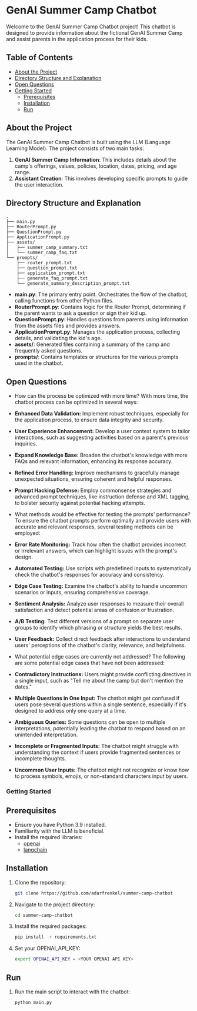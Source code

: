 # GenAI Summer Camp Chatbot

Welcome to the GenAI Summer Camp Chatbot project! This chatbot is designed to provide information about the fictional GenAI Summer Camp and assist parents in the application process for their kids.

## Table of Contents

- [About the Project](#about-the-project)
- [Directory Structure and Explanation](#directory-structure-and-explanation)
- [Open Questions](#open-questions)
- [Getting Started](#getting-started)
  - [Prerequisites](#prerequisites)
  - [Installation](#installation)
  - [Run](#run)

## About the Project

The GenAI Summer Camp Chatbot is built using the LLM (Language Learning Model). 
The project consists of two main tasks:
1. **GenAI Summer Camp Information**: This includes details about the camp's offerings, values, policies, location, dates, pricing, and age range.
2. **Assistant Creation**: This involves developing specific prompts to guide the user interaction.

## Directory Structure and Explanation

```
.
├── main.py
├── RouterPrompt.py
├── QuestionPrompt.py
├── ApplicationPrompt.py
├── assets/
│   ├── summer_camp_summary.txt
│   └── summer_camp_faq.txt
└── prompts/
    ├── router_prompt.txt
    ├── question_prompt.txt
    ├── application_prompt.txt
    ├── generate_faq_prompt.txt
    └── generate_summary_description_prompt.txt
```

- **main.py**: The primary entry point. Orchestrates the flow of the chatbot, calling functions from other Python files.
- **RouterPrompt.py**: Contains logic for the Router Prompt, determining if the parent wants to ask a question or sign their kid up.
- **QuestionPrompt.py**: Handles questions from parents using information from the assets files and provides answers.
- **ApplicationPrompt.py**: Manages the application process, collecting details, and validating the kid's age.
- **assets/**: Generated files containing a summary of the camp and frequently asked questions.
- **prompts/**: Contains templates or structures for the various prompts used in the chatbot.

## Open Questions

- How can the process be optimized with more time?
With more time, the chatbot process can be optimized in several ways:
- **Enhanced Data Validation:** Implement robust techniques, especially for the application process, to ensure data integrity and security.
- **User Experience Enhancement:** Develop a user context system to tailor interactions, such as suggesting activities based on a parent's previous inquiries.
- **Expand Knowledge Base:** Broaden the chatbot's knowledge with more FAQs and relevant information, enhancing its response accuracy.
- **Refined Error Handling:** Improve mechanisms to gracefully manage unexpected situations, ensuring coherent and helpful responses.
- **Prompt Hacking Defense:** Employ commonsense strategies and advanced prompt techniques, like instruction defense and XML tagging, to bolster security against potential hacking attempts.

- What methods would be effective for testing the prompts' performance?
To ensure the chatbot prompts perform optimally and provide users with accurate and relevant responses, several testing methods can be employed:
- **Error Rate Monitoring:** Track how often the chatbot provides incorrect or irrelevant answers, which can highlight issues with the prompt's design.
- **Automated Testing:** Use scripts with predefined inputs to systematically check the chatbot's responses for accuracy and consistency.
- **Edge Case Testing:** Examine the chatbot's ability to handle uncommon scenarios or inputs, ensuring comprehensive coverage.
- **Sentiment Analysis:** Analyze user responses to measure their overall satisfaction and detect potential areas of confusion or frustration.
- **A/B Testing:** Test different versions of a prompt on separate user groups to identify which phrasing or structure yields the best results.
- **User Feedback:** Collect direct feedback after interactions to understand users' perceptions of the chatbot's clarity, relevance, and helpfulness.

- What potential edge cases are currently not addressed?
The following are some potential edge cases that have not been addressed:
- **Contradictory Instructions:** Users might provide conflicting directives in a single input, such as "Tell me about the camp but don't mention the dates."
- **Multiple Questions in One Input:** The chatbot might get confused if users pose several questions within a single sentence, especially if it's designed to address only one query at a time.
- **Ambiguous Queries:** Some questions can be open to multiple interpretations, potentially leading the chatbot to respond based on an unintended interpretation.
- **Incomplete or Fragmented Inputs:** The chatbot might struggle with understanding the context if users provide fragmented sentences or incomplete thoughts.
- **Uncommon User Inputs:** The chatbot might not recognize or know how to process symbols, emojis, or non-standard characters input by users.

### Getting Started

## Prerequisites

- Ensure you have Python 3.9 installed.
- Familiarity with the LLM is beneficial.
- Install the required libraries:
  - [openai](https://github.com/openai/openai-python)
  - [langchain](https://python.langchain.com/docs/get_started/introduction.html)

## Installation

1. Clone the repository:
   ```sh
   git clone https://github.com/adarfrenkel/summer-camp-chatbot
   ```
2. Navigate to the project directory:
   ```sh
   cd summer-camp-chatbot
   ```
3. Install the required packages:
   ```sh
   pip install -r requirements.txt
   ```
4. Set your OPENAI_API_KEY:
   ```sh
   export OPENAI_API_KEY = <YOUR OPENAI API KEY>
   ```

## Run

1. Run the main script to interact with the chatbot:
   ```sh
   python main.py
   ```
